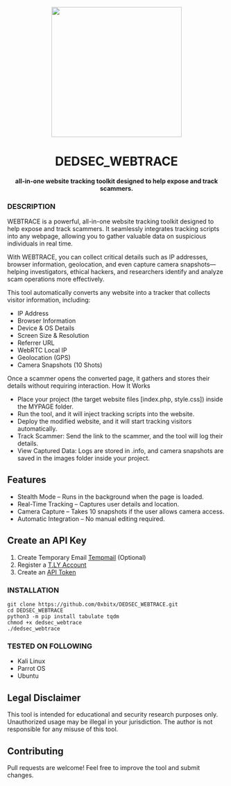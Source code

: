 
<p align="center">
<img src="https://media0.giphy.com/media/v1.Y2lkPTc5MGI3NjExMDA0bGZkem4ydWZ5N3RuOHZ1NW9zcWEydzR4Z3Azd3hhaXl1YmR0eSZlcD12MV9pbnRlcm5hbF9naWZfYnlfaWQmY3Q9Zw/3o6vXZwXqTK4186JBC/giphy.gif", width="300", height="300">
</p>

<h1 align="center">DEDSEC_WEBTRACE</h1>
<h4 align="center">all-in-one website tracking toolkit designed to help expose and track scammers.</h4>

### DESCRIPTION

WEBTRACE is a powerful, all-in-one website tracking toolkit designed to help expose and track scammers. It seamlessly integrates tracking scripts into any webpage, allowing you to gather valuable data on suspicious individuals in real time.

With WEBTRACE, you can collect critical details such as IP addresses, browser information, geolocation, and even capture camera snapshots—helping investigators, ethical hackers, and researchers identify and analyze scam operations more effectively.

This tool automatically converts any website into a tracker that collects visitor information, including:

  * IP Address
  * Browser Information
  * Device & OS Details
  * Screen Size & Resolution
  * Referrer URL
  * WebRTC Local IP
  * Geolocation (GPS)
  * Camera Snapshots (10 Shots)

Once a scammer opens the converted page, it gathers and stores their details without requiring interaction.
How It Works

  * Place your project (the target website files [index.php, style.css]) inside the MYPAGE folder.
  * Run the tool, and it will inject tracking scripts into the website.
  * Deploy the modified website, and it will start tracking visitors automatically.
  * Track Scammer: Send the link to the scammer, and the tool will log their details.
  * View Captured Data: Logs are stored in .info, and camera snapshots are saved in the images folder inside your project.

## Features
  * Stealth Mode – Runs in the background when the page is loaded.
  * Real-Time Tracking – Captures user details and location.
  * Camera Capture – Takes 10 snapshots if the user allows camera access.
  * Automatic Integration – No manual editing required.

## Create an API Key
1. Create Temporary Email [Tempmail](https://www.emailnator.com/) (Optional)
1. Register a [T.LY Account](https://t.ly/register)
2. Create an [API Token](https://t.ly/settings#/api)

### INSTALLATION
    git clone https://github.com/0xbitx/DEDSEC_WEBTRACE.git
    cd DEDSEC_WEBTRACE
    python3 -m pip install tabulate tqdm
    chmod +x dedsec_webtrace 
    ./dedsec_webtrace


### TESTED ON FOLLOWING
* Kali Linux 
* Parrot OS 
* Ubuntu
  
## Legal Disclaimer

This tool is intended for educational and security research purposes only. Unauthorized usage may be illegal in your jurisdiction. The author is not responsible for any misuse of this tool.

## Contributing

Pull requests are welcome! Feel free to improve the tool and submit changes.
